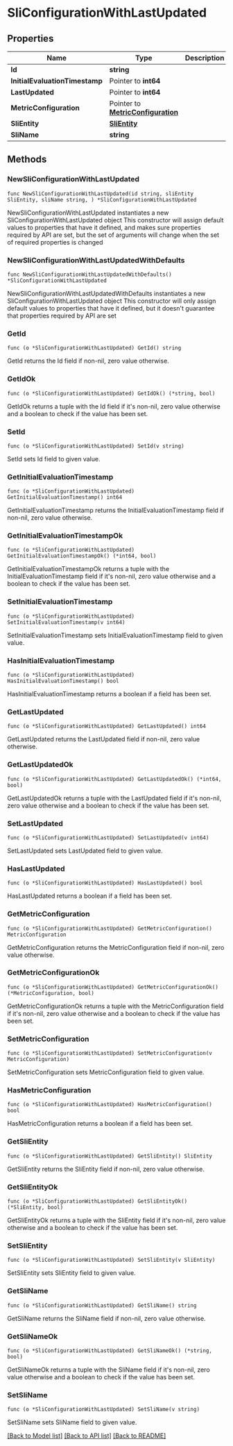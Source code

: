 # SliConfigurationWithLastUpdated

## Properties

Name | Type | Description | Notes
------------ | ------------- | ------------- | -------------
**Id** | **string** |  | 
**InitialEvaluationTimestamp** | Pointer to **int64** |  | [optional] 
**LastUpdated** | Pointer to **int64** |  | [optional] 
**MetricConfiguration** | Pointer to [**MetricConfiguration**](MetricConfiguration.md) |  | [optional] 
**SliEntity** | [**SliEntity**](SliEntity.md) |  | 
**SliName** | **string** |  | 

## Methods

### NewSliConfigurationWithLastUpdated

`func NewSliConfigurationWithLastUpdated(id string, sliEntity SliEntity, sliName string, ) *SliConfigurationWithLastUpdated`

NewSliConfigurationWithLastUpdated instantiates a new SliConfigurationWithLastUpdated object
This constructor will assign default values to properties that have it defined,
and makes sure properties required by API are set, but the set of arguments
will change when the set of required properties is changed

### NewSliConfigurationWithLastUpdatedWithDefaults

`func NewSliConfigurationWithLastUpdatedWithDefaults() *SliConfigurationWithLastUpdated`

NewSliConfigurationWithLastUpdatedWithDefaults instantiates a new SliConfigurationWithLastUpdated object
This constructor will only assign default values to properties that have it defined,
but it doesn't guarantee that properties required by API are set

### GetId

`func (o *SliConfigurationWithLastUpdated) GetId() string`

GetId returns the Id field if non-nil, zero value otherwise.

### GetIdOk

`func (o *SliConfigurationWithLastUpdated) GetIdOk() (*string, bool)`

GetIdOk returns a tuple with the Id field if it's non-nil, zero value otherwise
and a boolean to check if the value has been set.

### SetId

`func (o *SliConfigurationWithLastUpdated) SetId(v string)`

SetId sets Id field to given value.


### GetInitialEvaluationTimestamp

`func (o *SliConfigurationWithLastUpdated) GetInitialEvaluationTimestamp() int64`

GetInitialEvaluationTimestamp returns the InitialEvaluationTimestamp field if non-nil, zero value otherwise.

### GetInitialEvaluationTimestampOk

`func (o *SliConfigurationWithLastUpdated) GetInitialEvaluationTimestampOk() (*int64, bool)`

GetInitialEvaluationTimestampOk returns a tuple with the InitialEvaluationTimestamp field if it's non-nil, zero value otherwise
and a boolean to check if the value has been set.

### SetInitialEvaluationTimestamp

`func (o *SliConfigurationWithLastUpdated) SetInitialEvaluationTimestamp(v int64)`

SetInitialEvaluationTimestamp sets InitialEvaluationTimestamp field to given value.

### HasInitialEvaluationTimestamp

`func (o *SliConfigurationWithLastUpdated) HasInitialEvaluationTimestamp() bool`

HasInitialEvaluationTimestamp returns a boolean if a field has been set.

### GetLastUpdated

`func (o *SliConfigurationWithLastUpdated) GetLastUpdated() int64`

GetLastUpdated returns the LastUpdated field if non-nil, zero value otherwise.

### GetLastUpdatedOk

`func (o *SliConfigurationWithLastUpdated) GetLastUpdatedOk() (*int64, bool)`

GetLastUpdatedOk returns a tuple with the LastUpdated field if it's non-nil, zero value otherwise
and a boolean to check if the value has been set.

### SetLastUpdated

`func (o *SliConfigurationWithLastUpdated) SetLastUpdated(v int64)`

SetLastUpdated sets LastUpdated field to given value.

### HasLastUpdated

`func (o *SliConfigurationWithLastUpdated) HasLastUpdated() bool`

HasLastUpdated returns a boolean if a field has been set.

### GetMetricConfiguration

`func (o *SliConfigurationWithLastUpdated) GetMetricConfiguration() MetricConfiguration`

GetMetricConfiguration returns the MetricConfiguration field if non-nil, zero value otherwise.

### GetMetricConfigurationOk

`func (o *SliConfigurationWithLastUpdated) GetMetricConfigurationOk() (*MetricConfiguration, bool)`

GetMetricConfigurationOk returns a tuple with the MetricConfiguration field if it's non-nil, zero value otherwise
and a boolean to check if the value has been set.

### SetMetricConfiguration

`func (o *SliConfigurationWithLastUpdated) SetMetricConfiguration(v MetricConfiguration)`

SetMetricConfiguration sets MetricConfiguration field to given value.

### HasMetricConfiguration

`func (o *SliConfigurationWithLastUpdated) HasMetricConfiguration() bool`

HasMetricConfiguration returns a boolean if a field has been set.

### GetSliEntity

`func (o *SliConfigurationWithLastUpdated) GetSliEntity() SliEntity`

GetSliEntity returns the SliEntity field if non-nil, zero value otherwise.

### GetSliEntityOk

`func (o *SliConfigurationWithLastUpdated) GetSliEntityOk() (*SliEntity, bool)`

GetSliEntityOk returns a tuple with the SliEntity field if it's non-nil, zero value otherwise
and a boolean to check if the value has been set.

### SetSliEntity

`func (o *SliConfigurationWithLastUpdated) SetSliEntity(v SliEntity)`

SetSliEntity sets SliEntity field to given value.


### GetSliName

`func (o *SliConfigurationWithLastUpdated) GetSliName() string`

GetSliName returns the SliName field if non-nil, zero value otherwise.

### GetSliNameOk

`func (o *SliConfigurationWithLastUpdated) GetSliNameOk() (*string, bool)`

GetSliNameOk returns a tuple with the SliName field if it's non-nil, zero value otherwise
and a boolean to check if the value has been set.

### SetSliName

`func (o *SliConfigurationWithLastUpdated) SetSliName(v string)`

SetSliName sets SliName field to given value.



[[Back to Model list]](../README.md#documentation-for-models) [[Back to API list]](../README.md#documentation-for-api-endpoints) [[Back to README]](../README.md)


